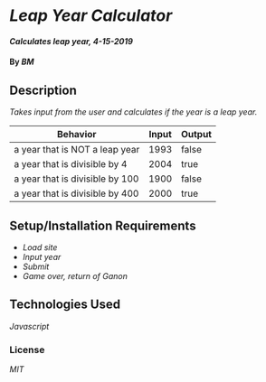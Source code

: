 # _Leap Year Calculator_

#### _Calculates leap year, 4-15-2019_

#### By _**BM**_

## Description

_Takes input from the user and calculates if the year is a leap year._

| Behavior                             | Input         | Output        |
| ------------------------------------ | ------------- | ------------- |
| a year that is NOT a leap year       | 1993          | false         |
| a year that is divisible by 4        | 2004          | true          |
| a year that is divisible by 100      | 1900          | false         |
| a year that is divisible by 400      | 2000          | true          |

## Setup/Installation Requirements

* _Load site_
* _Input year_
* _Submit_
* _Game over, return of Ganon_


## Technologies Used

_Javascript_

### License

*MIT*
